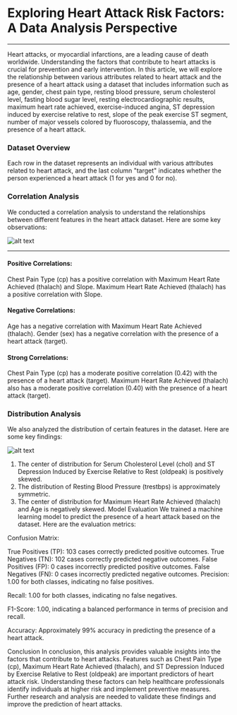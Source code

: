 # Exploring Heart Attack Risk Factors: A Data Analysis Perspective
---
Heart attacks, or myocardial infarctions, are a leading cause of death worldwide. Understanding the factors that contribute to heart attacks is crucial for prevention and early intervention. In this article, we will explore the relationship between various attributes related to heart attack and the presence of a heart attack using a dataset that includes information such as age, gender, chest pain type, resting blood pressure, serum cholesterol level, fasting blood sugar level, resting electrocardiographic results, maximum heart rate achieved, exercise-induced angina, ST depression induced by exercise relative to rest, slope of the peak exercise ST segment, number of major vessels colored by fluoroscopy, thalassemia, and the presence of a heart attack.

### Dataset Overview
Each row in the dataset represents an individual with various attributes related to heart attack, and the last column "target" indicates whether the person experienced a heart attack (1 for yes and 0 for no).

### Correlation Analysis
We conducted a correlation analysis to understand the relationships between different features in the heart attack dataset. Here are some key observations:

![alt text](https://github.com/pratibharoy/Pratibha-Dipika/blob/main/WhatsApp%20Image%202024-03-10%20at%2012.53.09.jpeg?raw=true)

---

#### Positive Correlations:

Chest Pain Type (cp) has a positive correlation with Maximum Heart Rate Achieved (thalach) and Slope.
Maximum Heart Rate Achieved (thalach) has a positive correlation with Slope.

#### Negative Correlations:

Age has a negative correlation with Maximum Heart Rate Achieved (thalach).
Gender (sex) has a negative correlation with the presence of a heart attack (target).

#### Strong Correlations:

Chest Pain Type (cp) has a moderate positive correlation (0.42) with the presence of a heart attack (target).
Maximum Heart Rate Achieved (thalach) also has a moderate positive correlation (0.40) with the presence of a heart attack (target).

### Distribution Analysis
We also analyzed the distribution of certain features in the dataset. Here are some key findings:

![alt text](https://github.com/pratibharoy/Pratibha-Dipika/blob/main/Screenshot%202024-03-10%20125717.png?raw=true)


1. The center of distribution for Serum Cholesterol Level (chol) and ST Depression Induced by Exercise Relative to Rest (oldpeak) is positively skewed.
2. The distribution of Resting Blood Pressure (trestbps) is approximately symmetric.
3. The center of distribution for Maximum Heart Rate Achieved (thalach) and Age is negatively skewed.
Model Evaluation
We trained a machine learning model to predict the presence of a heart attack based on the dataset. Here are the evaluation metrics:

Confusion Matrix:

True Positives (TP): 103 cases correctly predicted positive outcomes.
True Negatives (TN): 102 cases correctly predicted negative outcomes.
False Positives (FP): 0 cases incorrectly predicted positive outcomes.
False Negatives (FN): 0 cases incorrectly predicted negative outcomes.
Precision: 1.00 for both classes, indicating no false positives.

Recall: 1.00 for both classes, indicating no false negatives.

F1-Score: 1.00, indicating a balanced performance in terms of precision and recall.

Accuracy: Approximately 99% accuracy in predicting the presence of a heart attack.

Conclusion
In conclusion, this analysis provides valuable insights into the factors that contribute to heart attacks. Features such as Chest Pain Type (cp), Maximum Heart Rate Achieved (thalach), and ST Depression Induced by Exercise Relative to Rest (oldpeak) are important predictors of heart attack risk. Understanding these factors can help healthcare professionals identify individuals at higher risk and implement preventive measures. Further research and analysis are needed to validate these findings and improve the prediction of heart attacks.




